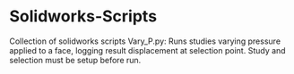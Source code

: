 # Solidworks-Scripts
Collection of solidworks scripts
Vary_P.py: Runs studies varying pressure applied to a face, logging result displacement at selection point. Study and selection must be setup before run.
